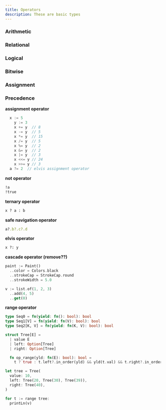 ```yaml
---
title: Operators
description: These are basic types
---
```


### Arithmetic
### Relational
### Logical
### Bitwise
### Assignment
### Precedence

**assignment operator**

```go
  x := 5
	y := 3
	x += y  // 8
	x -= y  // 5
	x *= y  // 15
	x /= y  // 5
	x %= y  // 2
	x &= y  // 2
	x |= y  // 3
	x <<= y // 24
	x >>= y // 3
  a ?= 2  // elvis assignment operator
```

**not operator**

```rb
!a
!true
```

**ternary operator**

```rb
x ? a : b
```

**safe navigation operator**

```rb
a?.b?.c?.d
```

**elvis operator**

```rb
x ?: y
```

**cascade operator (remove??)**

```dart
paint := Paint()
  ..color = Colors.black
  ..strokeCap = StrokeCap.round
  ..strokeWidth = 5.0

v := list.of(1, 2, 3)
  ..add(4, 5)
  ..get(0)
```

**range operator**

```rs
type Seq0 = fn(yield: fn(): bool): bool
type Seq1[V] = fn(yield: fn(V): bool): bool
type Seq2[K, V] = fn(yield: fn(K, V): bool): bool

struct Tree[E] =
  | value E
  | left: Option[Tree]
  | right: Option[Tree]

  fn op_range(yld: fn(E): bool): bool =
    t ? true : t.left?.in_order(yld) && yld(t.val) && t.right?.in_order(yld)

let tree = Tree(
  value: 10,
  left: Tree(20, Tree(30), Tree(39)),
  right: Tree(40),
)

for t := range tree:
  printLn(v)
```
